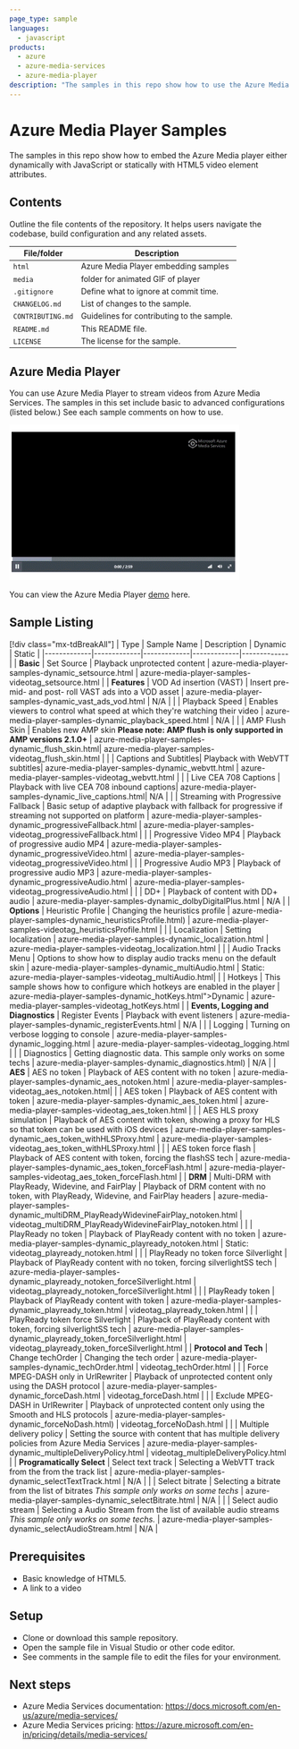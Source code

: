 ```yaml
---
page_type: sample
languages:
  - javascript
products:
  - azure
  - azure-media-services
  - azure-media-player
description: "The samples in this repo show how to use the Azure Media Player in multiple scenarios."  
---
```

 
# Azure Media Player Samples

The samples in this repo show how to embed the Azure Media player either dynamically with JavaScript or statically with HTML5 video element attributes.

## Contents

Outline the file contents of the repository. It helps users navigate the codebase, build configuration and any related assets.

| File/folder       | Description                                |
|-------------------|--------------------------------------------|
| `html`            | Azure Media Player embedding samples       |
| `media`           | folder for animated GIF of player          |
| `.gitignore`      | Define what to ignore at commit time.      |
| `CHANGELOG.md`    | List of changes to the sample.             |
| `CONTRIBUTING.md` | Guidelines for contributing to the sample. |
| `README.md`       | This README file.                          |
| `LICENSE`         | The license for the sample.                |

## Azure Media Player

You can use Azure Media Player to stream videos from Azure Media Services. The samples in this set include basic to advanced configurations (listed below.) See each sample comments on how to use.

![azure media player screen capture](media/azure-media-player.gif)

You can view the Azure Media Player [demo](https://ampdemo.azureedge.net/azuremediaplayer.html) here.

## Sample Listing

[!div class="mx-tdBreakAll"]
| Type | Sample Name | Description | Dynamic | Static |
|-------------|-------------|-------------|-------------|-------------|
| **Basic** | Set Source | Playback unprotected content | azure-media-player-samples-dynamic_setsource.html | azure-media-player-samples-videotag_setsource.html |
| **Features** | VOD Ad insertion (VAST) | Insert pre- mid- and post- roll VAST ads into a VOD asset | azure-media-player-samples-dynamic_vast_ads_vod.html | N/A |
| | Playback Speed | Enables viewers to control what speed at which they're watching their video | azure-media-player-samples-dynamic_playback_speed.html | N/A |
| | AMP Flush Skin | Enables new AMP skin **Please note: AMP flush is only supported in AMP versions 2.1.0+** | azure-media-player-samples-dynamic_flush_skin.html| azure-media-player-samples-videotag_flush_skin.html | 
| | Captions and Subtitles|  Playback with WebVTT subtitles| azure-media-player-samples-dynamic_webvtt.html | azure-media-player-samples-videotag_webvtt.html |
| | Live CEA 708 Captions | Playback with live CEA 708 inbound captions| azure-media-player-samples-dynamic_live_captions.html| N/A |
| | Streaming with Progressive Fallback |  Basic setup of adaptive playback with fallback for progressive if streaming not supported on platform | azure-media-player-samples-dynamic_progressiveFallback.html | azure-media-player-samples-videotag_progressiveFallback.html |
| | Progressive Video MP4 | Playback of progressive audio MP4 | azure-media-player-samples-dynamic_progressiveVideo.html | azure-media-player-samples-videotag_progressiveVideo.html |
| | Progressive Audio MP3 | Playback of progressive audio MP3 | azure-media-player-samples-dynamic_progressiveAudio.html | azure-media-player-samples-videotag_progressiveAudio.html |
| | DD+ | Playback of content with DD+ audio | azure-media-player-samples-dynamic_dolbyDigitalPlus.html | N/A |
| **Options** | Heuristic Profile | Changing the heuristics profile | azure-media-player-samples-dynamic_heuristicsProfile.html) | azure-media-player-samples-videotag_heuristicsProfile.html |
| | Localization | Setting localization | azure-media-player-samples-dynamic_localization.html | azure-media-player-samples-videotag_localization.html |
| | Audio Tracks Menu |  Options to show how to display audio tracks menu on the default skin | azure-media-player-samples-dynamic_multiAudio.html | Static: azure-media-player-samples-videotag_multiAudio.html|
| | Hotkeys |  This sample shows how to configure which hotkeys are enabled in the player | azure-media-player-samples-dynamic_hotKeys.html">Dynamic </a> | azure-media-player-samples-videotag_hotKeys.html |
| **Events, Logging and Diagnostics** | Register Events | Playback with event listeners | azure-media-player-samples-dynamic_registerEvents.html | N/A |
| | Logging | Turning on verbose logging to console | azure-media-player-samples-dynamic_logging.html | azure-media-player-samples-videotag_logging.html |
| | Diagnostics | Getting diagnostic data. This sample only works on some techs | azure-media-player-samples-dynamic_diagnostics.html) | N/A |
| **AES** | AES no token | Playback of AES content with no token | azure-media-player-samples-dynamic_aes_notoken.html | azure-media-player-samples-videotag_aes_notoken.html|
| | AES token | Playback of AES content with token | azure-media-player-samples-dynamic_aes_token.html | azure-media-player-samples-videotag_aes_token.html |
| | AES HLS proxy simulation | Playback of AES content with token, showing a proxy for HLS so that token can be used with iOS devices | azure-media-player-samples-dynamic_aes_token_withHLSProxy.html | azure-media-player-samples-videotag_aes_token_withHLSProxy.html |
| | AES token force flash | Playback of AES content with token, forcing the flashSS tech | azure-media-player-samples-dynamic_aes_token_forceFlash.html | azure-media-player-samples-videotag_aes_token_forceFlash.html |
| **DRM** | Multi-DRM with PlayReady, Widevine, and FairPlay |  Playback of DRM content with no token, with PlayReady, Widevine, and FairPlay headers | azure-media-player-samples-dynamic_multiDRM_PlayReadyWidevineFairPlay_notoken.html | videotag_multiDRM_PlayReadyWidevineFairPlay_notoken.html |
| | PlayReady no token | Playback of PlayReady content with no token | azure-media-player-samples-dynamic_playready_notoken.html | Static: videotag_playready_notoken.html |
 | | PlayReady no token force Silverlight | Playback of PlayReady content with no token, forcing silverlightSS tech | azure-media-player-samples-dynamic_playready_notoken_forceSilverlight.html | videotag_playready_notoken_forceSilverlight.html |
| | PlayReady token | Playback of PlayReady content with token | azure-media-player-samples-dynamic_playready_token.html | videotag_playready_token.html |
| | PlayReady token force Silverlight | Playback of PlayReady content with token, forcing silverlightSS tech | azure-media-player-samples-dynamic_playready_token_forceSilverlight.html | videotag_playready_token_forceSilverlight.html |
| **Protocol and Tech** | Change techOrder |  Changing the tech order | azure-media-player-samples-dynamic_techOrder.html | videotag_techOrder.html |
| | Force MPEG-DASH only in UrlRewriter | Playback of unprotected content only using the DASH protocol | azure-media-player-samples-dynamic_forceDash.html | videotag_forceDash.html |
| | Exclude MPEG-DASH in UrlRewriter | Playback of unprotected content only using the Smooth and HLS protocols | azure-media-player-samples-dynamic_forceNoDash.html) | videotag_forceNoDash.html |
| | Multiple delivery policy | Setting the source with content that has multiple delivery policies from Azure Media Services | azure-media-player-samples-dynamic_multipleDeliveryPolicy.html | videotag_multipleDeliveryPolicy.html |
| **Programatically Select** | Select text track | Selecting a WebVTT track from the from the track list | azure-media-player-samples-dynamic_selectTextTrack.html | N/A |
| | Select bitrate | Selecting a bitrate from the list of bitrates *This sample only works on some techs* | azure-media-player-samples-dynamic_selectBitrate.html | N/A |
| | Select audio stream | Selecting a Audio Stream from the list of available audio streams *This sample only works on some techs.* | azure-media-player-samples-dynamic_selectAudioStream.html | N/A |



## Prerequisites

- Basic knowledge of HTML5.
- A link to a video

## Setup

- Clone or download this sample repository.
- Open the sample file in Visual Studio or other code editor.
- See comments in the sample file to edit the files for your environment.

## Next steps

- Azure Media Services documentation: https://docs.microsoft.com/en-us/azure/media-services/
- Azure Media Services pricing: https://azure.microsoft.com/en-in/pricing/details/media-services/